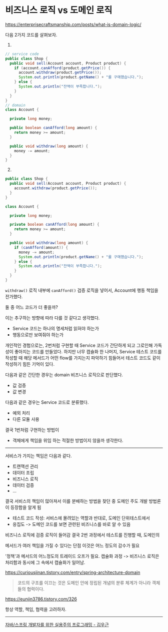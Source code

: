 # 비즈니스 로직 vs 도메인 로직

https://enterprisecraftsmanship.com/posts/what-is-domain-logic/

다음 2가지 코드를 살펴보자.

1. 
```java
// service code
public class Shop {
  public void sell(Account account, Product product) {
    if (account.canAfford(product.getPrice()) {
      account.withdraw(product.getPrice());
      System.out.println(product.getName() + "를 구매했습니다.");
    } else {
      System.out.println("잔액이 부족합니다.");
    }
  }
}
// domain
class Account {

  private long money;

  public boolean canAfford(long amount) {
    return money >= amount;
  }

  public void withdraw(long amount) {
    money -= amount;
  }
}
```
2.
```java
public class Shop {
  public void sell(Account account, Product product) {
    account.withdraw(product.getPrice());
  }
}

class Account {

  private long money;

  private boolean canAfford(long amount) {
    return money >= amount;
  }

  public void withdraw(long amount) {
    if (canAfford(amount)) {
      money -= amount;
      System.out.println(product.getName() + "를 구매했습니다.");
    } else {
      System.out.println("잔액이 부족합니다.");
    }
  }
}
```
`withdraw()` 로직 내부에 `canAfford()` 검증 로직을 넣어서, Account에 행동 책임을 전가했다.

둘 중 어느 코드가 더 좋을까?

이는 추구하는 방향에 따라 다를 것 같다고 생각했다.
- Service 코드는 하나의 명세처럼 읽혀야 하는가
- 행동으로만 보여줘야 하는가

개인적인 경험으로는, 2번처럼 구현할 때 Service 코드가 간단하게 되고 그로인해 가독성이 좋아지는 코드를 만들었다.
하지만 너무 캡슐화 한 나머지, Service 테스트 코드를 작성할 때 해당 메서드가 어떤 flow를 가지는지 파악하기 힘들어서 테스트 코드도 같이 작성하기 힘든 기억이 있다.

다음과 같은 간단한 경우는 domain 비즈니스 로직으로 판단했다.
- 값 검증
- 값 변경

다음과 같은 경우는 Service 코드로 분류했다.
- 예외 처리
- 다른 모듈 사용

결국 1번처럼 구현하는 방법이
- 객체에게 책임을 위임
하는 적절한 방법이지 않을까 생각한다.

---

서비스가 가지는 책임은 다음과 같다.
- 트랜잭션 관리
- 데이터 조립
- 비즈니스 로직
- 데이터 검증
- ...

결국 서비스의 책임이 많아져서 이를 분배하는 방법을 찾던 중 도메인 주도 개발 방법론이 등장함을 알게 됨

- 테스트 코드 작성: 서비스에 몰려있는 역할과 반대로, 도메인 단위테스트에서 
- 응집도 -> 도메인 코드를 보면 관련된 비즈니스를 바로 알 수 있음

비즈니스 로직에 검증 로직이 들어감
결국 2번 과정에서 테스트를 진행할 때, 도메인의 

메서드가 여러 책임을 가질 수 있다는 단점
이것은 어느 정도의 감수가 필요

'정책'과 메서드의 어느정도의 트레이드 오프가 필요.
캡슐화 과정 -> 비즈니스 로직은 처리함과 동시에 그 속에서 캡슐화가 일어남.

https://curiousjinan.tistory.com/entry/spring-architecture-domain

> 코드의 구조를 이끄는 것은 도메인 안에 정립된 개념의 분류 체계가 아니라 객체들의 협력이다.

https://eunjin3786.tistory.com/326

항상 역할, 책임, 협력을 고려하자.

---

[자바/스프링 개발자를 위한 실용주의 프로그래밍 - 김우근]()
